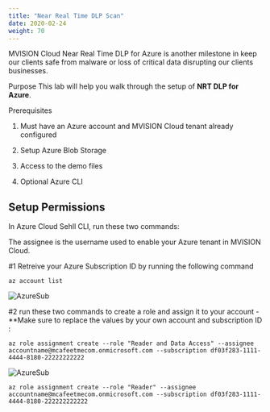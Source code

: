 ```yaml
---
title: "Near Real Time DLP Scan"
date: 2020-02-24
weight: 70
---
```


MVISION Cloud Near Real Time DLP for Azure is another milestone in keep our clients safe from malware or loss of critical data disrupting our clients businesses.

Purpose
This lab will help you walk through the setup of **NRT DLP for Azure**.

Prerequisites
1. Must have an Azure account and MVISION Cloud tenant already configured

2. Setup Azure Blob Storage

3. Access to the demo files

4. Optional Azure CLI

## Setup Permissions

In Azure Cloud Sehll CLI, run these two commands: 

The assignee is the username used to enable your Azure tenant in MVISION Cloud.

#1 Retreive your Azure Subscription ID by running the following command 

```
az account list
```

![AzureSub](/images/mfe/azuresub.png?classes=border,shadow)

#2 run these two commands to create a role and assign it to your account - **Make sure to replace the values by your own account and subscription ID : 
```
az role assignment create --role "Reader and Data Access" --assignee accountname@mcafeetmecom.onmicrosoft.com --subscription df03f283-1111-4444-8180-22222222222
```

![AzureSub](/images/mfe/azuresub2.png?classes=border,shadow)

```
az role assignment create --role "Reader" --assignee accountname@mcafeetmecom.onmicrosoft.com --subscription df03f283-1111-4444-8180-222222222222
```

